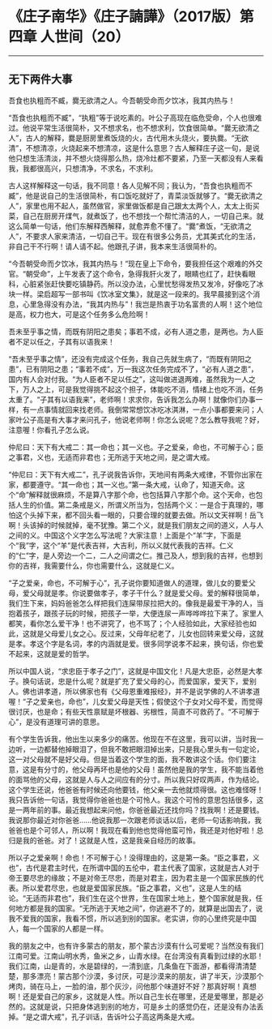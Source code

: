 # 《庄子南华》《庄子諵譁》（2017版）第四章 人世间（20）

------

## 无下两件大事

吾食也执粗而不臧，爨无欲清之人。今吾朝受命而夕饮冰，我其内热与！

“吾食也执粗而不臧”，“执粗”等于说吃素的。叶公子高现在临危受命，个人也很难过。他说平常生活很简朴，又不想求名，也不想求利，饮食很简单。“爨无欲清之人”，古人的解释，爨是厨房里煮饭烧的火，古代用木头烧火，要执爨。“无欲清”，不想清凉，火烧起来不想清凉，这是什么意思？古人解释庄子这一句，是说他只想生活清淡，并不想火烧得那么热，烧冷灶都不要紧，乃至一天都没有人来看我，我都很高兴，只想清净，不求名，不求利。

古人这样解释这一句话，我不同意！各人见解不同；我认为，“吾食也执粗而不臧”，他是说自己的生活很简朴，有口饭吃就好了，青菜淡饭就够了。“爨无欲清之人”，家里也用不起人，虽然做官，家里做饭都是自己跟太太两个人，太太上街买菜，自己在厨房开煤气，就煮饭了，也不想找一个帮忙清洁的人，一切自己来。就这么简单一句话，他们东解释西解释，就愈弄愈不懂了。“爨”煮饭，“无欲清之人”，不要求人家来清洁，一切自己干。现在有很多公务员，尤其美式化的生活，非自己干不行啊！请人请不起。他跟孔子讲，我本来生活很简朴的。

“今吾朝受命而夕饮冰，我其内热与！”现在皇上下命令，要我担任这个艰难的外交官。“朝受命”，上午发表了这个命令，急得我肝火发了，眼睛也红了，赶快看眼科，心脏紧张赶快要吃镇静药。所以没办法，心里忧愁得发热又发冷，好像吃了冰块一样。梁启超写一部书叫《饮冰室文集》，就是这一段来的。我早晨接到这个消息，心里急得没有办法，“我其内热与”！我岂是热衷于功名富贵的人啊！这个地位是高，权力也大，可是这个任务多么危险啊！

吾未至乎事之情，而既有阴阳之患矣；事若不成，必有人道之患，是两也。为人臣者不足以任之，子其有以语我来！

“吾未至乎事之情”，还没有完成这个任务，我自己先就生病了，“而既有阴阳之患”，已有阴阳之患；“事若不成”，万一我这次任务完成不了，“必有人道之患”，国内有人会对付我。“为人臣者不足以任之”，这叫做进退两难，虽然我为一人之下，万人之上，可是我觉得挑不起这个担子，体能吃不消，情绪上也吃不消，任务太重了。“子其有以语我来”，老师啊！求求你，告诉我怎么办啊！就像你们办事一样，有一点事情就回来找老师。我倒常常想饮冰吃冰淇淋，一点小事都要来问；人家叶公子高是有大事才来问孔子，他说老师啊！你怎么说呢？怎么教导我呢？好，注意喔！你看孔子怎么说。

仲尼曰：天下有大戒二：其一命也；其一义也。子之爱亲，命也，不可解于心；臣之事君，义也，无适而非君也；无所逃于天地之间，是之谓大戒。

“仲尼曰：天下有大戒二”，孔子说我告诉你，天地间有两条大戒律，不管你出家在家，都要遵守。“其一命也；其一义也。”第一条大戒，认命了，知道天命。这个“命”解释就很麻烦，不是算八字那个命，也包括算八字那个命。这个天命，也包括人生的价值。第二条戒是义，所谓义所当为，包括两个义：一是合于真理的，哪怕这个头掉下来，都不回头看一眼的，只要合理的就要去做。所以文天祥啊！岳飞啊！头该掉的时候就掉，毫不犹豫。第二个义，就是我们朋友之间的道义，人与人之间的义。中国这个义字怎么写法呢？大家注意！上面是个“羊”字，下面是个“我”字，这个“羊”是代表吉祥，大吉利，所以义就代表我的吉祥。仁义的“仁”字，是人旁边一个二，二人之间谓之仁。推己及人，想到我的吉祥，也想到你的吉祥，我需要什么，你也需要什么，这就是仁义。

“子之爱亲，命也，不可解于心”，孔子说你要知道做人的道理，做儿女的要爱父母，爱父母就是孝。你说要做孝子，孝子干什么？就是爱父母。爱的解释很简单，我们生下来，妈妈爸爸怎么样把我们连屎带尿拉把大的。像我是最爱干净的人，当抱着孩子，跟孩子玩的时候，把孩子一举，大便连尿一声哗哗哗拉下来了。家里人都笑，看你怎么爱干净！也不讲究了，也不骂了；个人经验如此，大家经验也如此，这就是父母爱儿女之心。反过来，父母年纪老了，儿女也回转来爱父母，这就是孝。孝这个字是名词，孝的内涵就是爱。很多同学说孝不起来，换句话，你也爱不起来，这就是爱的哲学。

所以中国人说，“求忠臣于孝子之门”，这就是中国文化！凡是大忠臣，必然是大孝子。换句话说，忠是什么呢？就是扩充了爱父母的心，而爱国家，爱天下，爱别人。佛也讲孝道，所以佛家也有《父母恩重难报经》，并不是说学佛的人不讲孝道喔！“子之爱亲也，命也”，儿女爱父母是天性；假使这个子女对父母不爱，而觉得很讨厌，也是命；有些天性禀赋是坏根器、劣根性，简直不可救药了。“不可解于心”，是没有道理可讲的意思。

有个学生告诉我，他出生以来多少的痛苦。他现在不在这里，我可以讲，当时我一边听，一边都替他掉眼泪了，但我不敢把眼泪掉出来，只是我心里头有一句定论，这一对父母就不是好父母。但是当着这个学生的面，我不敢讲这个话。你们要注意，这是有分寸的，他父母再坏也是他的父母！虽然他是我的学生，我不能当着他的面骂他的父母，这就是人与人之间应有的分寸。所以我只好叹两声，作为结论。这个学生还说，他爸爸有时候还向他要钱，他父亲一去他就烦得很。这也难怪呀！我只告诉他一句话，我觉得你爸爸也是个可怜人。我这个可怜的意思包括很多，这是一两年前的事。最近我想起来问他，你爸爸最近还找你吗？找我啊！还是要钱。我说那你最近对你爸爸……他说我那一次跟老师谈话以后，老师一句话影响我，我爸爸也是个可邻人，所以啊！我现在看到他也觉得他蛮可怜，我还是对他好啦！总归是我的爸爸。对了！这就是人性，这是我亲自经历的故事。

所以子之爱亲啊！命也！不可解于心！没得理由的，这是第一条。“臣之事君，义也”，古代是君主时代，在所谓中国的五伦中，君主代表了国家，这就是古人对于帝王要尽忠的缘故；不是对帝王尽忠，而是对君主，因为君主是一个国家民族的代表。所以爱君尽忠，也就是爱国家民族。“臣之事君，义也”，这是人生的结论。“无适而非君也”，我们生在这个世界，生在国家土地上，整个国家就是我，任何地方都是我的国家。“无所逃于天地之间”，你逃避不了的，就算是出国去了，说我不爱我的国家，我看不惯，所以逃到别的国家。老实讲，你的心里终究是中国人，每一个国家的人都是一样。

我的朋友之中，也有许多蒙古的朋友，那个蒙古沙漠有什么可爱呢？当然没有我们江南可爱。江南山明水秀，鱼米之乡，山青水绿。在台湾没有真看到过绿的水耶！我们江南，山是青的，水是碧绿的，一清到底，几条鱼在下面游，都看得清清楚楚，那多漂亮！蒙古那个沙漠，多讨厌，可是沙漠来的朋友，讲了半天，沙漠那个烤肉，骑在马上，一脸的油，那个灰沙，问他那个味道好不好？那真好啊！真想啊！还是爱自己的家乡，这就是人性。所以自己生长在哪里，还是爱哪里，那是必然的。这就是说，只把身体逃到别的地方，可是乡土的感觉仍在，还是没有办法丢掉。“是之谓大戒”，孔子训话，告诉叶公子高这两条是大戒。